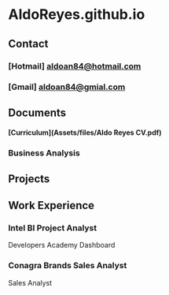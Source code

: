 # AldoReyes.github.io

## Contact
### [Hotmail] aldoan84@hotmail.com
### [Gmail] aldoan84@gmial.com

## Documents
#### [Curriculum](Assets/files/Aldo Reyes CV.pdf)

### Business Analysis
## Projects



## Work Experience

### Intel BI Project Analyst
Developers Academy Dashboard

### Conagra Brands Sales Analyst
Sales Analyst
